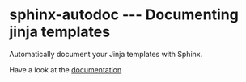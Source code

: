 sphinx-autodoc --- Documenting jinja templates
==============================================

Automatically document your Jinja templates with Sphinx.

Have a look at the [documentation](https://sphinx-autodoc.readthedocs.io)
